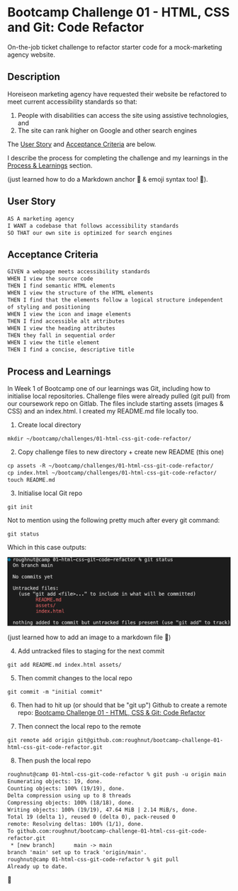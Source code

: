 # Bootcamp Challenge 01 - HTML, CSS and Git: Code Refactor

On-the-job ticket challenge to refactor starter code for a mock-marketing agency website.

## Description

Horeiseon marketing agency have requested their website be refactored to meet current accessibility standards so that:

1. People with disabilities can access the site using assistive technologies, and
2. The site can rank higher on Google and other search engines

The [User Story](#user-story) and [Acceptance Criteria](#acceptance-criteria) are below.

I describe the process for completing the challenge and my learnings in the [Process & Learnings](#process-learnings) section.

(just learned how to do a Markdown anchor :raised_hands: & emoji syntax too! :raised_hands:).


<a id="user-story"></a>
## User Story

```
AS A marketing agency
I WANT a codebase that follows accessibility standards
SO THAT our own site is optimized for search engines
```


<a id="acceptance-criteria"></a>
## Acceptance Criteria

```
GIVEN a webpage meets accessibility standards
WHEN I view the source code
THEN I find semantic HTML elements
WHEN I view the structure of the HTML elements
THEN I find that the elements follow a logical structure independent of styling and positioning
WHEN I view the icon and image elements
THEN I find accessible alt attributes
WHEN I view the heading attributes
THEN they fall in sequential order
WHEN I view the title element
THEN I find a concise, descriptive title
```
<a id="process-learnings"></a>
## Process and Learnings

In Week 1 of Bootcamp one of our learnings was Git, including how to initialise local repositories. Challenge files were already pulled (git pull) from our coursework repo on Gitlab. The files include starting assets (images & CSS) and an index.html. I created my README.md file locally too.

1. Create local directory
```
mkdir ~/bootcamp/challenges/01-html-css-git-code-refactor/
```

2. Copy challenge files to new directory + create new README (this one)
```
cp assets -R ~/bootcamp/challenges/01-html-css-git-code-refactor/
cp index.html ~/bootcamp/challenges/01-html-css-git-code-refactor/
touch README.md
```

3. Initialise local Git repo
```
git init
```
Not to mention using the following pretty much after every git command:
```
git status
```
Which in this case outputs:

![git status screenshot with untracked files](./assets/images/git-status-untracked.png "git status example")

(just learned how to add an image to a markdown file :raised_hands:)

4. Add untracked files to staging for the next commit
```
git add README.md index.html assets/
```

5. Then commit changes to the local repo
```
git commit -m "initial commit"
```

6. Then had to hit up (or should that be "git up") Github to create a remote repo: [Bootcamp Challenge 01 - HTML, CSS & Git: Code Refactor](git@github.com:roughnut/bootcamp-challenge-01-html-css-git-code-refactor.git)

7. Then connect the local repo to the remote
```
git remote add origin git@github.com:roughnut/bootcamp-challenge-01-html-css-git-code-refactor.git
```

8. Then push the local repo
```
roughnut@camp 01-html-css-git-code-refactor % git push -u origin main
Enumerating objects: 19, done.
Counting objects: 100% (19/19), done.
Delta compression using up to 8 threads
Compressing objects: 100% (18/18), done.
Writing objects: 100% (19/19), 47.64 MiB | 2.14 MiB/s, done.
Total 19 (delta 1), reused 0 (delta 0), pack-reused 0
remote: Resolving deltas: 100% (1/1), done.
To github.com:roughnut/bootcamp-challenge-01-html-css-git-code-refactor.git
 * [new branch]      main -> main
branch 'main' set up to track 'origin/main'.
roughnut@camp 01-html-css-git-code-refactor % git pull
Already up to date.
```
:raised_hands:

